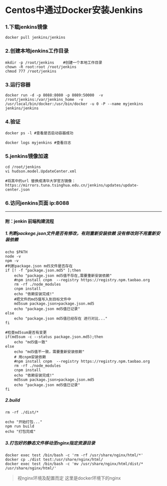 

# Centos中通过Docker安装Jenkins

### 1.下载jenkins镜像
```
docker pull jenkins/jenkins
```

### 2.创建本地jenkins工作目录
```
mkdir -p /root/jenkins    #创建一个本地工作目录
chown -R root:root /root/jenkins
chmod 777 /root/jenkins
```

### 3.运行容器
```
docker run -d -p 8088:8080 -p 8089:50000  -v /root/jenkins:/var/jenkins_home  -v /usr/local/bin/docker:/usr/bin/docker -u 0 -P --name myjenkins jenkins/jenkins
```

### 4.验证
```
docker ps -l #查看是否启动容器成功

docker logs myjenkins #查看日志
```

### 5.jenkins镜像加速
```
cd /root/jenkins
vi hudson.model.UpdateCenter.xml

#将其中的url 替换成清华大学官方镜像：https://mirrors.tuna.tsinghua.edu.cn/jenkins/updates/update-center.json
```


### 6.访问jenkins页面 ip:8088



---


#### 附：jenkin 前端构建流程

##### 1.判断packege.json文件是否有修改，有则重新安装依赖 没有修改则不用重新安装依赖
```
echo $PATH
node -v
npm -v
#判断package.json md5文件是否存在
if [! -f "package.json.md5" ];then 
    echo "package.json md5值不存在,需要重新安装依赖"    
    #npm install cnpm  --registry https://registry.npm.taobao.org
    rm -rf ./node_modules
    cnpm install 
    echo "依赖安装完成!"
    #把文件的md5值写入到目标文件中
    md5sum package.json>package.json.md5
    echo "package.json md5值已记录"
else  
    echo "package.json md5值已经存在 进行对比..."
fi
 
#检查md5sum是否有变更
if(md5sum -c --status package.json.md5);then
    echo "md5值一致"
else 
    echo "md5值不一致，需要重新安装依赖"
    # 用cnpm安装依赖
    #npm install cnpm  --registry https://registry.npm.taobao.org
    rm -rf ./node_modules
    cnpm install
    echo "依赖安装完成!"
    md5sum package.json>package.json.md5
    echo "package.json md5值已记录"
fi
```

##### 2.build
```
rm -rf ./dist/*

echo "开始打包..."
npm run build
echo "打包完成"
```

##### 3.打包好的静态文件移动至nginx指定资源目录
```
docker exec test /bin/bash -c 'rm -rf /usr/share/nginx/html/*' 
docker cp ./dist test:/usr/share/nginx/html/
docker exec test /bin/bash -c 'mv /usr/share/nginx/html/dist/* /usr/share/nginx/html/' 
```
> 视nginx环境及配置而定 这里是docker环境下的nginx